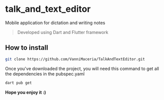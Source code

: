 # talk_and_text_editor

Mobile application for dictation and writing notes <br>
>Developed using Dart and Flutter framework <br>

## How to install
```bash
git clone https://github.com/VanniMaceria/TalkAndTextEditor.git
```

Once you've downloaded the project, you will need this command to get all the dependencies in the pubspec.yaml <br>

```bash
dart pub get
```

**Hope you enjoy it :)**


